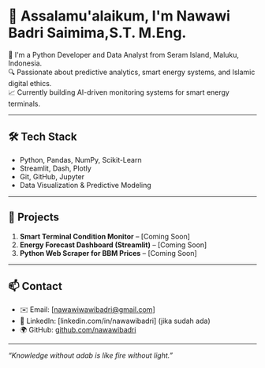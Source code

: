 # 👋 Assalamu'alaikum, I'm Nawawi Badri Saimima,S.T. M.Eng.

🚀 I'm a Python Developer and Data Analyst from Seram Island, Maluku, Indonesia.  
🔍 Passionate about predictive analytics, smart energy systems, and Islamic digital ethics.  
📈 Currently building AI-driven monitoring systems for smart energy terminals.

---

## 🛠️ Tech Stack
- Python, Pandas, NumPy, Scikit-Learn
- Streamlit, Dash, Plotly
- Git, GitHub, Jupyter
- Data Visualization & Predictive Modeling

---

## 📁 Projects
1. **Smart Terminal Condition Monitor** – [Coming Soon]
2. **Energy Forecast Dashboard (Streamlit)** – [Coming Soon]
3. **Python Web Scraper for BBM Prices** – [Coming Soon]

---

## 📫 Contact
- ✉️ Email: [nawawiwawibadri@gmail.com]
- 💼 LinkedIn: [linkedin.com/in/nawawibadri] (jika sudah ada)
- 🌍 GitHub: [github.com/nawawibadri](https://github.com/nawawibadri)

---

*“Knowledge without adab is like fire without light.”*
